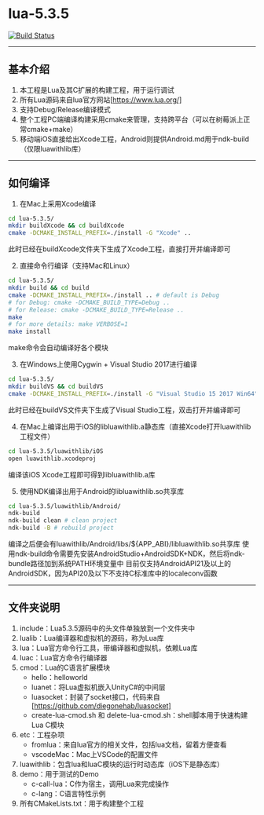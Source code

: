 # lua-5.3.5

[![Build Status](https://travis-ci.com/zhyingkun/lua-5.3.5.svg)](https://travis-ci.com/zhyingkun/lua-5.3.5)

----

## 基本介绍

1. 本工程是Lua及其C扩展的构建工程，用于运行调试
2. 所有Lua源码来自lua官方网站[https://www.lua.org/]
3. 支持Debug/Release编译模式
4. 整个工程PC端编译构建采用cmake来管理，支持跨平台（可以在树莓派上正常cmake+make）
5. 移动端iOS直接给出Xcode工程，Android则提供Android.md用于ndk-build（仅限luawithlib库）

----

## 如何编译

1. 在Mac上采用Xcode编译
```bash
cd lua-5.3.5/
mkdir buildXcode && cd buildXcode
cmake -DCMAKE_INSTALL_PREFIX=./install -G "Xcode" ..
```
此时已经在buildXcode文件夹下生成了Xcode工程，直接打开并编译即可

2. 直接命令行编译（支持Mac和Linux）
```bash
cd lua-5.3.5/
mkdir build && cd build
cmake -DCMAKE_INSTALL_PREFIX=./install .. # default is Debug
# for Debug: cmake -DCMAKE_BUILD_TYPE=Debug ..
# for Release: cmake -DCMAKE_BUILD_TYPE=Release ..
make
# for more details: make VERBOSE=1
make install
```
make命令会自动编译好各个模块

3. 在Windows上使用Cygwin + Visual Studio 2017进行编译
```bash
cd lua-5.3.5/
mkdir buildVS && cd buildVS
cmake -DCMAKE_INSTALL_PREFIX=./install -G "Visual Studio 15 2017 Win64" ..
```
此时已经在buildVS文件夹下生成了Visual Studio工程，双击打开并编译即可

4. 在Mac上编译出用于iOS的libluawithlib.a静态库（直接Xcode打开luawithlib工程文件）
```bash
cd lua-5.3.5/luawithlib/iOS
open luawithlib.xcodeproj
```
编译该iOS Xcode工程即可得到libluawithlib.a库

5. 使用NDK编译出用于Android的libluawithlib.so共享库
```bash
cd lua-5.3.5/luawithlib/Android/
ndk-build
ndk-build clean # clean project
ndk-build -B # rebuild project
```
编译之后便会有luawithlib/Android/libs/${APP_ABI}/libluawithlib.so共享库
使用ndk-build命令需要先安装AndroidStudio+AndroidSDK+NDK，然后将ndk-bundle路径加到系统PATH环境变量中
目前仅支持AndroidAPI21及以上的AndroidSDK，因为API20及以下不支持C标准库中的localeconv函数

----

## 文件夹说明

1. include：Lua5.3.5源码中的头文件单独放到一个文件夹中
2. lualib：Lua编译器和虚拟机的源码，称为Lua库
3. lua：Lua官方命令行工具，带编译器和虚拟机，依赖Lua库
4. luac：Lua官方命令行编译器
5. cmod：Lua的C语言扩展模块
	+ hello：helloworld
	+ luanet：将Lua虚拟机嵌入UnityC#的中间层
	+ luasocket：封装了socket接口，代码来自[https://github.com/diegonehab/luasocket]
	+ create-lua-cmod.sh 和 delete-lua-cmod.sh：shell脚本用于快速构建Lua C模块
6. etc：工程杂项
	+ fromlua：来自lua官方的相关文件，包括lua文档，留着方便查看
	+ vscodeMac：Mac上VSCode的配置文件
7. luawithlib：包含lua和luaC模块的运行时动态库（iOS下是静态库）
8. demo：用于测试的Demo
	+ c-call-lua：C作为宿主，调用Lua来完成操作
	+ c-lang：C语言特性示例
9. 所有CMakeLists.txt：用于构建整个工程
